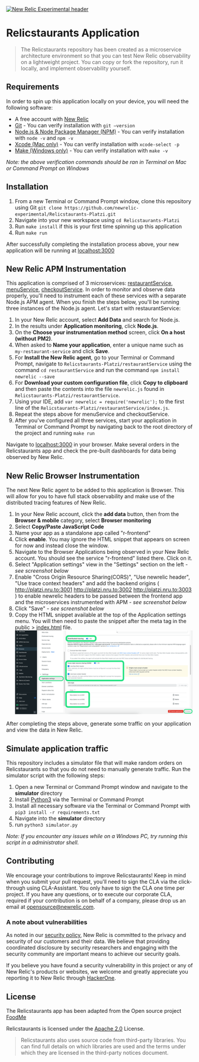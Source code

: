 [![New Relic Experimental header](https://github.com/newrelic/opensource-website/raw/master/src/images/categories/Experimental.png)](https://opensource.newrelic.com/oss-category/#new-relic-experimental)

# Relicstaurants Application

> The Relicstaurants repository has been created as a microservice architecture environment so that you can test New Relic observability on a lightweight project. You can copy or fork the repository, run it locally, and implement observability yourself. 

## Requirements
In order to spin up this application locally on your device, you will need the following software:  

* A free account with [New Relic](https://newrelic.com)
* [Git](https://github.com/git-guides/install-git) - You can verify installation with `git –version`
* [Node.js & Node Package Manager (NPM)](https://docs.npmjs.com/downloading-and-installing-node-js-and-npm) - You can verify installation with `node -v` and `npm -v`
* [Xcode (Mac only)](https://developer.apple.com/xcode/) - You can verify installation with `xcode-select -p`
* [Make (Windows only)](https://linuxhint.com/run-makefile-windows/) - You can verify installation with `make -v`

*Note: the above verification commands should be ran in Terminal on Mac or Command Prompt on Windows*
## Installation
1. From a new Terminal or Command Prompt window, clone this repository using Git `git clone https://github.com/newrelic-experimental/Relicstaurants-Platzi.git`
2. Navigate into your new workspace using `cd Relicstaurants-Platzi`
3. Run `make install` if this is your first time spinning up this application
4. Run `make run`

After successfully completing the installation process above, your new application will be running at [localhost:3000](http://localhost:3000/) 


## New Relic APM Instrumentation
This application is comprised of 3 microservices: [restaurantService](restaurantService/newrelic.js), [menuService](menuService/newrelic.js), [checkoutService](checkoutService/newrelic.js). In order to monitor and observe data properly, you'll need to instrument each of these services with a separate Node.js APM agent. When you finish the steps below, you'll be running three instances of the Node.js agent. Let's start with restaurantService:

1. In your New Relic account, select **Add Data** and search for Node.js.
2. In the results under **Application monitoring**, click **Node.js**.
3. On the **Choose your instrumentation method** screen, click **On a host (without PM2)**. 
4. When asked to **Name your application**, enter a unique name such as `my-restaurant-service` and click **Save**.
5. For **Install the New Relic agent**, go to your Terminal or Command Prompt, navigate to `Relicstaurants-Platzi/restaurantService` using the command `cd restaurantService` and run the command `npm install newrelic --save`
6. For **Download your custom configuration file**, click **Copy to clipboard** and then paste the contents into the file `newrelic.js` found in `Relicstaurants-Platzi/restaurantService`.
7. Using your IDE, add `var newrelic = require('newrelic');` to the first line of the `Relicstaurants-Platzi/restaurantService/index.js`.
8. Repeat the steps above for menuService and checkoutService.
9. After you've configured all three services, start your application in Terminal or Command Prompt by navigating back to the root directory of the project and running `make run`

Navigate to [localhost:3000](localhost:3000) in your browser. Make several orders in the Relicstaurants app and check the pre-built dashboards for data being observed by New Relic.

## New Relic Browser Instrumentation
The next New Relic agent to be added to this application is Browser. This will allow for you to have full stack observability and make use of the distributed tracing features of New Relic.

1. In your New Relic account, click the **add data** button, then from the **Browser & mobile** category, select **Browser monitoring** 
2. Select **Copy/Paste JavaScript Code**
3. Name your app as a standalone app called "r-frontend"
4. Click **enable**. You may ignore the HTML snippet that appears on screen for now and instead close the window. 
5. Navigate to the Browser Applications being observed in your New Relic account. You should see the service "r-frontend" listed there. Click on it.
6. Select "Application settings" view in the "Settings" section on the left *- see screenshot below*
7. Enable "Cross Origin Resource Sharing(CORS)", "Use newrelic header", "Use trace context headers" and add the backend origins ( http://platzi.nru.to:3001 http://platzi.nru.to:3002 http://platzi.nru.to:3003 ) to enable newrelic headers to be passed between the frontend app and the microservices instrumented with APM *- see screenshot below*
8. Click "Save" *- see screenshot below*
9. Copy the HTML snippet available at the top of the Application settings menu. You will then need to paste the snippet after the meta tag in the public > [index.html](public/index.html) file. 
 ![image](readmeData/browserSettings-new.png)

After completing the steps above, generate some traffic on your application and view the data in New Relic.

## Simulate application traffic
This repository includes a simulator file that will make random orders on Relicstaurants so that you do not need to manually generate traffic. Run the simulator  script with the following steps:

1. Open a new Terminal or Command Prompt window and navigate to the **simulator** directory
2. Install [Python3](https://www.python.org/downloads/) via the Terminal or Command Prompt
3. Install all necessary software via the Terminal or Command Prompt with `pip3 install -r requirements.txt`
4. Navigate into the **simulator** directory
5. run `python3 simulator.py`

*Note: If you encounter any issues while on a Windows PC, try running this script in a administrator shell.* 

## Contributing

We encourage your contributions to improve Relicstaurants! Keep in mind when you submit your pull request, you'll need to sign the CLA via the click-through using CLA-Assistant. You only have to sign the CLA one time per project.
If you have any questions, or to execute our corporate CLA, required if your contribution is on behalf of a company, please drop us an email at opensource@newrelic.com.

### **A note about vulnerabilities**

As noted in our [security policy](../../security/policy), New Relic is committed to the privacy and security of our customers and their data. We believe that providing coordinated disclosure by security researchers and engaging with the security community are important means to achieve our security goals.

If you believe you have found a security vulnerability in this project or any of New Relic's products or websites, we welcome and greatly appreciate you reporting it to New Relic through [HackerOne](https://hackerone.com/newrelic).

## License

The Relicstaurants app has been adapted from the Open source project [FoodMe](https://github.com/IgorMinar/foodme) 


Relicstaurants is licensed under the [Apache 2.0](http://apache.org/licenses/LICENSE-2.0.txt) License.

> Relicstaurants also uses source code from third-party libraries. You can find full details on which libraries are used and the terms under which they are licensed in the third-party notices document.
